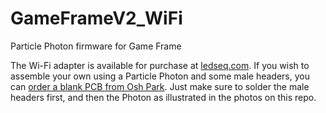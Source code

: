 # GameFrameV2_WiFi
Particle Photon firmware for Game Frame

The Wi-Fi adapter is available for purchase at [ledseq.com](http://www.ledseq.com). If you wish to assemble your own using a Particle Photon and some male headers, you can [order a blank PCB from Osh Park](https://oshpark.com/shared_projects/2mD6bMMA). Just make sure to solder the male headers first, and then the Photon as illustrated in the photos on this repo.
